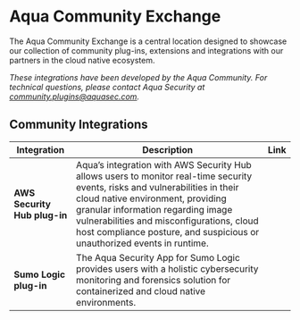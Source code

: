# Aqua Community Exchange
The Aqua Community Exchange is a central location designed to showcase our collection of community plug-ins, extensions and integrations with our partners in the cloud native ecosystem.

_These integrations have been developed by the Aqua Community. For technical questions, please contact Aqua Security at community.plugins@aquasec.com._

## Community Integrations
|Integration|Description|Link|
|-----------|-----------|----|
|**AWS Security Hub plug-in**| Aqua’s integration with AWS Security Hub allows users to monitor real-time security events, risks and vulnerabilities in their cloud native environment, providing granular information regarding image vulnerabilities and misconfigurations, cloud host compliance posture, and suspicious or unauthorized events in runtime.|
|**Sumo Logic plug-in**| The Aqua Security App for Sumo Logic provides users with a holistic cybersecurity monitoring and forensics solution for containerized and cloud native environments.|
